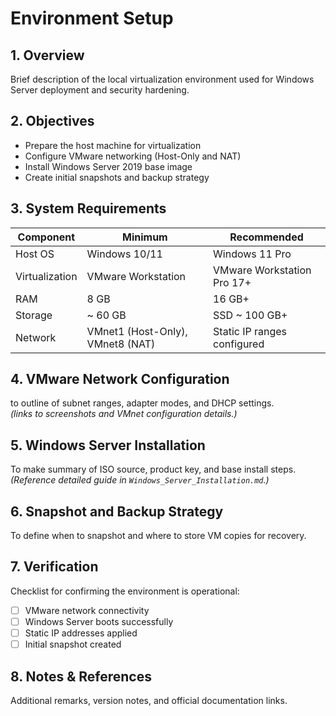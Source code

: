 

# Environment Setup

## 1. Overview
Brief description of the local virtualization environment used for Windows Server deployment and security hardening.

## 2. Objectives
- Prepare the host machine for virtualization  
- Configure VMware networking (Host-Only and NAT)  
- Install Windows Server 2019 base image  
- Create initial snapshots and backup strategy  

## 3. System Requirements
| Component | Minimum | Recommended |
|------------|----------|--------------|
| Host OS | Windows 10/11 | Windows 11 Pro |
| Virtualization | VMware Workstation | VMware Workstation Pro 17+ |
| RAM | 8 GB | 16 GB+ |
| Storage | ~ 60 GB | SSD ~ 100 GB+ |
| Network | VMnet1 (Host-Only), VMnet8 (NAT) | Static IP ranges configured |

## 4. VMware Network Configuration
to outline of subnet ranges, adapter modes, and DHCP settings.  
*(links to screenshots and VMnet configuration details.)*

## 5. Windows Server Installation
To make summary of ISO source, product key, and base install steps.  
*(Reference detailed guide in `Windows_Server_Installation.md`.)*

## 6. Snapshot and Backup Strategy
To define when to snapshot and where to store VM copies for recovery.

## 7. Verification
Checklist for confirming the environment is operational:
- [ ] VMware network connectivity  
- [ ] Windows Server boots successfully  
- [ ] Static IP addresses applied  
- [ ] Initial snapshot created  

## 8. Notes & References
Additional remarks, version notes, and official documentation links.
